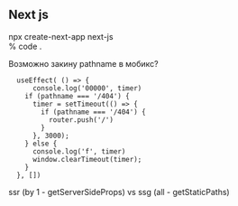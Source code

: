 ## Next js

npx create-next-app next-js  
% code .  

Возможно закину pathname в мобикс?
```
  useEffect( () => {
      console.log('00000', timer)
    if (pathname === '/404') {
      timer = setTimeout(() => {
        if (pathname === '/404') {
          router.push('/')
        }
      }, 3000);
    } else {
      console.log('f', timer)
      window.clearTimeout(timer);
    }
  }, [])
```
  
ssr (by 1 - getServerSideProps) vs ssg (all - getStaticPaths)  
  
  